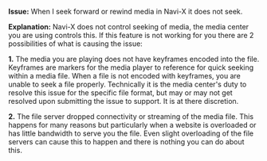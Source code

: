 **Issue:**  When I seek forward or rewind media in Navi-X it does not seek.

**Explanation:**  Navi-X does not control seeking of media, the media center you are using controls this. If this feature is not working for you there are 2 possibilities of what is causing the issue:

**1.** The media you are playing does not have keyframes encoded into the file. Keyframes are markers for the media player to reference for quick seeking within a media file. When a file is not encoded with keyframes, you are unable to seek a file properly. Technically it is the media center's duty to resolve this issue for the specific file format, but may or may not get resolved upon submitting the issue to support. It is at there discretion.

**2.** The file server dropped connectivity or streaming of the media file. This happens for many reasons but particularly when a website is overloaded or has little bandwidth to serve you the file. Even slight overloading of the file servers can cause this to happen and there is nothing you can do about this.